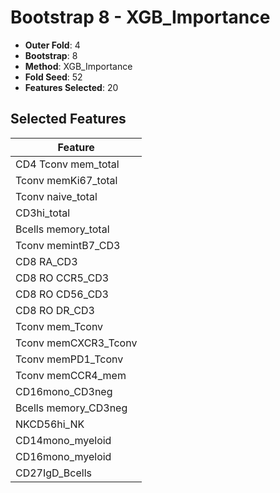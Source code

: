 # Bootstrap 8 - XGB_Importance

- **Outer Fold**: 4
- **Bootstrap**: 8
- **Method**: XGB_Importance
- **Fold Seed**: 52
- **Features Selected**: 20

## Selected Features

| Feature |
|---------|
| CD4 Tconv mem_total |
| Tconv memKi67_total |
| Tconv naive_total |
| CD3hi_total |
| Bcells memory_total |
| Tconv memintB7_CD3 |
| CD8 RA_CD3 |
| CD8 RO CCR5_CD3 |
| CD8 RO CD56_CD3 |
| CD8 RO DR_CD3 |
| Tconv mem_Tconv |
| Tconv memCXCR3_Tconv |
| Tconv memPD1_Tconv |
| Tconv memCCR4_mem |
| CD16mono_CD3neg |
| Bcells memory_CD3neg |
| NKCD56hi_NK |
| CD14mono_myeloid |
| CD16mono_myeloid |
| CD27IgD_Bcells |
